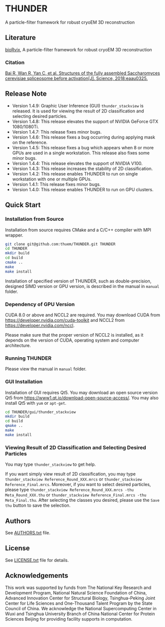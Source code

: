 # THUNDER
A particle-filter framework for robust cryoEM 3D reconstruction

## Literature

[bioRvix](https://www.biorxiv.org/content/early/2018/05/23/329169), A particle-filter framework for robust cryoEM 3D reconstruction

### Citation

[Bai R, Wan R, Yan C, et al. Structures of the fully assembled Saccharomyces cerevisiae spliceosome before activation\[J\]. Science, 2018:eaau0325.](http://science.sciencemag.org/content/360/6396/1423)

## Release Note

* Version 1.4.9: Graphic User Inference (GUI) `thunder_stackview` is released. It is used for viewing the result of 2D classification and selecting desired particles.
* Version 1.4.8: This release elevates the support of NVIDIA GeForce GTX 1080/1080Ti.
* Version 1.4.7: This release fixes minor bugs.
* Version 1.4.6: This release fixes a bug occurring during applying mask on the reference.
* Version 1.4.5: This release fixes a bug which appears when 8 or more GPUs are used in a single workstation. This release also fixes some minor bugs.
* Version 1.4.4: This release elevates the support of NVIDIA V100.
* Version 1.4.3: This release increases the stability of 2D classification.
* Version 1.4.2: This release enables THUNDER to run on single workstation with one or multiple GPUs.
* Version 1.4.1: This release fixes minor bugs.
* Version 1.4.0: This release enables THUNDER to run on GPU clusters.

## Quick Start

### Installation from Source

Installation from source requires CMake and a C/C++ compiler with MPI wrapper.

```bash
git clone git@github.com:thuem/THUNDER.git THUNDER
cd THUNDER
mkdir build
cd build
cmake ..
make
make install
```

Installation of specified version of THUNDER, such as double-precision, designed SIMD version or GPU version, is described in the manual in `manual` folder.

### Dependency of GPU Version

CUDA 8.0 or above and NCCL2 are required. You may download CUDA from https://developer.nvidia.com/cuda-toolkit and NCCL2 from https://developer.nvidia.com/nccl.

Please make sure that the proper version of NCCL2 is installed, as it depends on the version of CUDA, operating system and computer architecture.

### Running THUNDER

Please view the manual in `manual` folder.

### GUI Installation

Installation of GUI requires Qt5. You may download an open source version Qt5 from https://www1.qt.io/download-open-source-access/. You may also install Qt5 with `yum` or `apt-get`.

```bash
cd THUNDER/gui/thunder_stackview
mkdir build
cd build
qmake ..
make
make install
```

### Viewing Result of 2D Classification and Selecting Desired Particles

You may type `thunder_stackview` to get help.

If you want simply view result of 2D classification, you may type `thunder_stackview Reference_Round_XXX.mrcs` or `thunder_stackview Reference_Final.mrcs`. Moreover, if you want to select desired particles, please type `thunder_stackview Reference_Round_XXX.mrcs -thu Meta_Round_XXX.thu` or `thunder_stackview Reference_Final.mrcs -thu Meta_Final.thu`. After selecting the classes you desired, please use the `Save thu` button to save the selection.

## Authors

See [AUTHORS.txt](AUTHORS.txt) file.

## License

See [LICENSE.txt](LICENSE.txt) file for details.

## Acknowledgements

This work was supported by funds from The National Key Research and Development Program, National Natural Science Foundation of China, Advanced Innovation Center for Structural Biology, Tsinghua-Peking Joint Center for Life Sciences and One-Thousand Talent Program by the State Council of China. We acknowledge the National Supercomputing Center in Wuxi and Tsinghua University Branch of China National Center for Protein Sciences Beijing for providing facility supports in computation.
